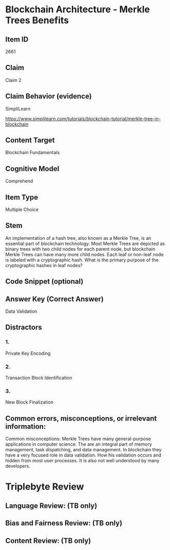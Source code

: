 # Blockchain Architecture - Merkle Trees Benefits

## Item ID
2661

## Claim
Claim 2

## Claim Behavior (evidence)
SimpliLearn

https://www.simplilearn.com/tutorials/blockchain-tutorial/merkle-tree-in-blockchain

## Content Target
Blockchain Fundamentals

## Cognitive Model
Comprehend

## Item Type
Multiple Choice

## Stem
An implementation of a hash tree, also known as a Merkle Tree, is an essential part of blockchain technology. Most Merkle Trees are depicted as binary trees with two child nodes for each parent node, but blockchain Merkle Trees can have many more child nodes. Each leaf or non-leaf node is labeled with a cryptographic hash. What is the primary purpose of the cryptographic hashes in leaf nodes?

## Code Snippet (optional)

## Answer Key (Correct Answer)
Data Validation

## Distractors
### 1.
Private Key Encoding

### 2.
Transaction Block Identification

### 3.
New Block Finalization

## Common errors, misconceptions, or irrelevant information:
Common misconceptions: Merkle Trees have many general-purpose applications in computer science. The are an integral part of memory management, task dispatching, and data management. In blockchain they have a very focused role in data validation. How his validation occurs and hidden from most user processes. It is also not well understood by many developers.

# Triplebyte Review

## Language Review: (TB only)

## Bias and Fairness Review: (TB only)

## Content Review: (TB only)
